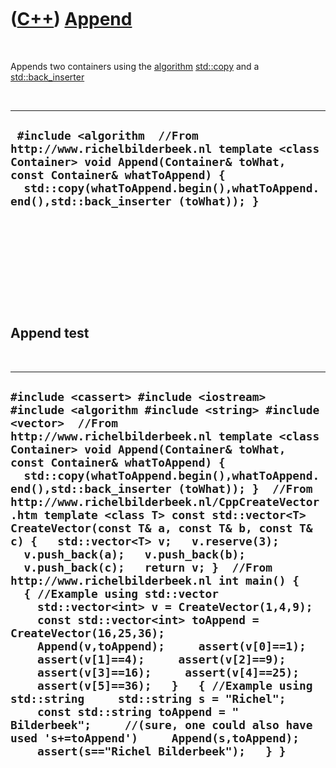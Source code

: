 



 

 

 

 

 

([C++](Cpp.htm)) [Append](CppAppend.htm)
========================================

 

Appends two containers using the [algorithm](CppAlgorithm.htm)
[std::copy](CppCopy.htm) and a
[std::back\_inserter](CppBack_inserter.htm)

 

  ----------------------------------------------------------------------------------------------------------------------------------------------------------------------------------------------------------------------------------------------
  ` #include <algorithm  //From http://www.richelbilderbeek.nl template <class Container> void Append(Container& toWhat, const Container& whatToAppend) {   std::copy(whatToAppend.begin(),whatToAppend.end(),std::back_inserter (toWhat)); }`
  ----------------------------------------------------------------------------------------------------------------------------------------------------------------------------------------------------------------------------------------------

 

 

 

 

 

Append test
-----------

 

  -------------------------------------------------------------------------------------------------------------------------------------------------------------------------------------------------------------------------------------------------------------------------------------------------------------------------------------------------------------------------------------------------------------------------------------------------------------------------------------------------------------------------------------------------------------------------------------------------------------------------------------------------------------------------------------------------------------------------------------------------------------------------------------------------------------------------------------------------------------------------------------------------------------------------------------------------------------------------------------------------------------------------------------------------------------------------------------------------------------------------------------------------------------------------------------------
  ` #include <cassert> #include <iostream> #include <algorithm #include <string> #include <vector>  //From http://www.richelbilderbeek.nl template <class Container> void Append(Container& toWhat, const Container& whatToAppend) {   std::copy(whatToAppend.begin(),whatToAppend.end(),std::back_inserter (toWhat)); }  //From http://www.richelbilderbeek.nl/CppCreateVector.htm template <class T> const std::vector<T> CreateVector(const T& a, const T& b, const T& c) {   std::vector<T> v;   v.reserve(3);   v.push_back(a);   v.push_back(b);   v.push_back(c);   return v; }  //From http://www.richelbilderbeek.nl int main() {   { //Example using std::vector     std::vector<int> v = CreateVector(1,4,9);     const std::vector<int> toAppend = CreateVector(16,25,36);     Append(v,toAppend);     assert(v[0]==1);     assert(v[1]==4);     assert(v[2]==9);     assert(v[3]==16);     assert(v[4]==25);     assert(v[5]==36);   }   { //Example using std::string     std::string s = "Richel";     const std::string toAppend = " Bilderbeek";     //(sure, one could also have used 's+=toAppend')     Append(s,toAppend);     assert(s=="Richel Bilderbeek");   } }  `
  -------------------------------------------------------------------------------------------------------------------------------------------------------------------------------------------------------------------------------------------------------------------------------------------------------------------------------------------------------------------------------------------------------------------------------------------------------------------------------------------------------------------------------------------------------------------------------------------------------------------------------------------------------------------------------------------------------------------------------------------------------------------------------------------------------------------------------------------------------------------------------------------------------------------------------------------------------------------------------------------------------------------------------------------------------------------------------------------------------------------------------------------------------------------------------------------

 

 

 

 

 





 



